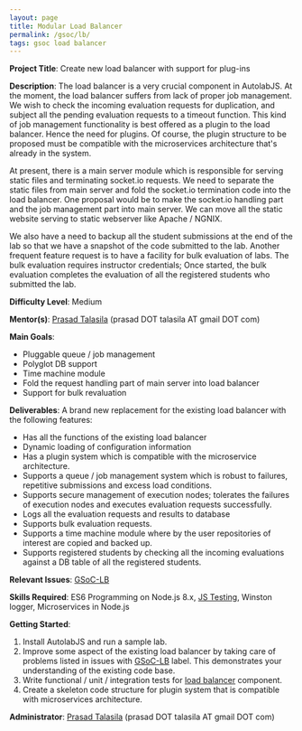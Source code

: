 ```yaml
---
layout: page
title: Modular Load Balancer
permalink: /gsoc/lb/
tags: gsoc load balancer
---
```

**Project Title**: Create new load balancer with support for plug-ins

**Description**: The load balancer is a very crucial component in AutolabJS. At the moment, the load balancer suffers from lack of proper job management. We wish to check the incoming evaluation requests for duplication, and subject all the pending evaluation requests to a timeout function. This kind of job management functionality is best offered as a plugin to the load balancer. Hence the need for plugins. Of course, the plugin structure to be proposed must be compatible with the microservices architecture that's already in the system.

At present, there is a main server module which is responsible for serving static files and terminating socket.io requests. We need to separate the static files from main server and fold the socket.io termination code into the load balancer. One proposal would be to make the socket.io handling part and the job management part into main server. We can move all the static website serving to static webserver like Apache / NGNIX.

We also have a need to backup all the student submissions at the end of the lab so that we have a snapshot of the code submitted to the lab. Another frequent feature request is to have a facility for bulk evaluation of labs. The bulk evaluation requires instructor credentials; Once started, the bulk evaluation completes the evaluation of all the registered students who submitted the lab.

**Difficulty Level**: Medium

**Mentor(s)**: [Prasad Talasila](https://github.com/prasadtalasila) (prasad DOT talasila AT gmail DOT com)

**Main Goals**:
* Pluggable queue / job management
* Polyglot DB support
* Time machine module
* Fold the request handling part of main server into load balancer
* Support for bulk revaluation

**Deliverables**: A brand new replacement for the existing load balancer with the following features:
* Has all the functions of the existing load balancer
* Dynamic loading of configuration information
* Has a plugin system which is compatible with the microservice architecture.
* Supports a queue / job management system which is robust to failures, repetitive submissions and excess load conditions.
* Supports secure management of execution nodes; tolerates the failures of execution nodes and executes evaluation requests successfully.
* Logs all the evaluation requests and results to database
* Supports bulk evaluation requests.
* Supports a time machine module where by the user repositories of interest are copied and backed up.
* Supports registered students by checking all the incoming evaluations against a DB table of all the registered students.

**Relevant Issues**: [GSoC-LB](https://github.com/AutolabJS/AutolabJS/labels/GSoC-LB)

**Skills Required**: ES6 Programming on Node.js 8.x, [JS Testing](https://github.com/AutolabJS/autolabcli/wiki/Testing-in-JavaScript), Winston logger, Microservices in Node.js

**Getting Started**:
1. Install AutolabJS and run a sample lab.
1. Improve some aspect of the existing load balancer by taking care of problems listed in issues with [GSoC-LB](https://github.com/AutolabJS/AutolabJS/labels/GSoC-LB) label. This demonstrates your understanding of the existing code base.
1. Write functional / unit / integration tests for [load balancer](https://github.com/AutolabJS/AutolabJS/tree/master/load_balancer) component.
1. Create a skeleton code structure for plugin system that is compatible with microservices architecture.


**Administrator**: [Prasad Talasila](https://github.com/prasadtalasila) (prasad DOT talasila AT gmail DOT com)
